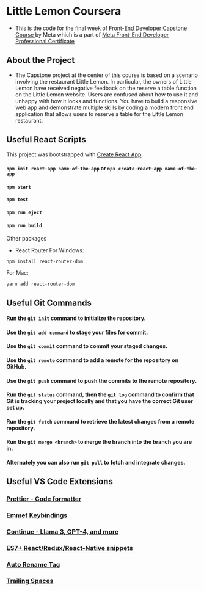 # Little Lemon Coursera
- This is the code for the final week of  <a href="https://www.coursera.org/learn/meta-front-end-developer-capstone?specialization=meta-front-end-developer"> Front-End Developer Capstone Course </a> by Meta which is a part of <a href="https://www.coursera.org/professional-certificates/meta-front-end-developer?utm_source=gg&utm_medium=sem&utm_campaign=B2C_INDIA_Meta_FTOCF_Front_End_Developer_Meta_Professional_Certificate_ArtE&utm_content=B2C&campaignid=20672771440&adgroupid=159938653356&device=c&keyword=front%20end%20certification&matchtype=p&network=g&devicemodel=&adpostion=&creativeid=696893433118&hide_mobile_promo&gad_source=1&gclid=CjwKCAjwz42xBhB9EiwA48pT77E8m8XWEPArKoLa5tYEavbVtjjMULb6F39e3CdM3T3lVQ5PNKylkxoCrVoQAvD_BwE"> Meta Front-End Developer Professional Certificate</a> 

## About the Project
- The Capstone project at the center of this course is based on a scenario involving the restaurant Little Lemon. In particular, the owners of Little Lemon have received negative feedback on the reserve a table function on the Little Lemon website. Users are confused about how to use it and unhappy with how it looks and functions. You have to build a responsive web app and demonstrate multiple skills by coding a modern front end application that allows users to reserve a table for the Little Lemon restaurant. 


## Useful React Scripts 

This project was bootstrapped with [Create React App](https://github.com/facebook/create-react-app).

#### `npm init react-app name-of-the-app` or `npx create-react-app name-of-the-app`
#### `npm start`
#### `npm test`
#### `npm run eject`
#### `npm run build`

Other packages
- React Router
For Windows: 
 ````
npm install react-router-dom
````
For Mac: 
````
yarn add react-router-dom
````


## Useful Git Commands 

#### Run the `git init` command to initialize the repository.

#### Use the `git add command` to stage your files for commit.

#### Use the `git commit` command to commit your staged changes.

#### Use the `git remote` command to add a remote for the repository on GitHub.

#### Use the `git push` command to push the commits to the remote repository.

#### Run the `git status` command, then the `git log` command to confirm that Git is tracking your project locally and that you have the correct Git user set up.

#### Run the `git fetch` command to retrieve the latest changes from a remote repository.

#### Run the `git merge <branch>` to merge the branch into the branch you are in.

#### Alternately you can also run `git pull` to fetch and integrate changes.


## Useful VS Code Extensions 
### [Prettier - Code formatter](https://marketplace.visualstudio.com/items?itemName=esbenp.prettier-vscode)
### [Emmet Keybindings](https://marketplace.visualstudio.com/items?itemName=agutierrezr.emmet-keybindings)
### [Continue - Llama 3, GPT-4, and more](https://marketplace.visualstudio.com/items?itemName=Continue.continue) 
### [ES7+ React/Redux/React-Native snippets](https://marketplace.visualstudio.com/items?itemName=dsznajder.es7-react-js-snippets)
### [Auto Rename Tag](https://marketplace.visualstudio.com/items?itemName=formulahendry.auto-rename-tag)
### [Trailing Spaces](https://marketplace.visualstudio.com/items?itemName=shardulm94.trailing-spaces)


